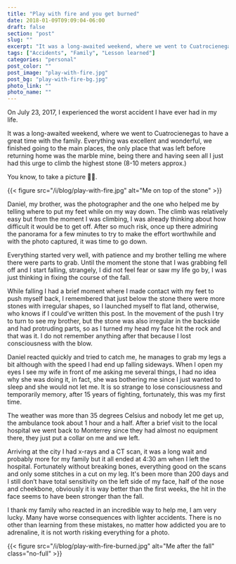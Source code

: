 ```yaml
---
title: "Play with fire and you get burned"
date: 2018-01-09T09:09:04-06:00
draft: false
section: "post"
slug: ""
excerpt: "It was a long-awaited weekend, where we went to Cuatrocienegas to have a great time with the family. Everything was excellent and wonderful,  we finished going to the main places, only one place left before returning home. Being there I just had this urge to climb the highest stone…"
tags: ["Accidents", "Family", "Lesson learned"]
categories: "personal"
post_color: ""
post_image: "play-with-fire.jpg"
post_bg: "play-with-fire-bg.jpg"
photo_link: ""
photo_name: ""
---
```

On July 23, 2017, I experienced the worst accident I have ever had in my life.

It was a long-awaited weekend, where we went to Cuatrocienegas to have a great time with the family. Everything was excellent and wonderful,  we finished going to the main places, the only place that was left before returning home was the marble mine, being there and having seen all I just had this urge to climb the highest stone (8-10 meters approx.)

You know, to take a picture 🤦🏻.

{{< figure src="/i/blog/play-with-fire.jpg" alt="Me on top of the stone" >}}

Daniel, my brother, was the photographer and the one who helped me by telling where to put my feet while on my way down. The climb was relatively easy but from the moment I was climbing, I was already thinking about how difficult it would be to get off. After so much risk, once up there admiring the panorama for a few minutes to try to make the effort worthwhile and with the photo captured, it was time to go down.

Everything started very well, with patience and my brother telling me where there were parts to grab. Until the moment the stone that I was grabbing fell off and I start falling, strangely, I did not feel fear or saw my life go by, I was just thinking in fixing the course of the fall.

While falling I had a brief moment where I made contact with my feet to push myself back, I remembered that just below the stone there were more stones with irregular shapes, so I launched myself to flat land, otherwise, who knows if I could’ve written this post. In the movement of the push I try to turn to see my brother, but the stone was also irregular in the backside and had protruding parts, so as I turned my head my face hit the rock and that was it. I do not remember anything after that because I lost consciousness with the blow.

Daniel reacted quickly and tried to catch me, he manages to grab my legs a bit although with the speed I had end up falling sideways. When I open my eyes I see my wife in front of me asking me several things, I had no idea why she was doing it, in fact, she was bothering me since I just wanted to sleep and she would not let me. It is so strange to lose consciousness and temporarily memory, after 15 years of fighting, fortunately, this was my first time.

The weather was more than 35 degrees Celsius and nobody let me get up, the ambulance took about 1 hour and a half. After a brief visit to the local hospital we went back to Monterrey since they had almost no equipment there, they just put a collar on me and we left.

Arriving at the city I had x-rays and a CT scan, it was a long wait and probably more for my family but it all ended at 4:30 am when I left the hospital. Fortunately without breaking bones, everything good on the scans and only some stitches in a cut on my leg. It's been more than 200 days and I still don’t have total sensitivity on the left side of my face, half of the nose and cheekbone, obviously it is way better than the first weeks, the hit in the face seems to have been stronger than the fall.

I thank my family who reacted in an incredible way to help me, I am very lucky. Many have worse consequences with lighter accidents. There is no other than learning from these mistakes, no matter how addicted you are to adrenaline, it is not worth risking everything for a photo.

{{< figure src="/i/blog/play-with-fire-burned.jpg" alt="Me after the fall" class="no-full" >}}
